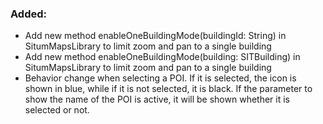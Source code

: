### Added:
* Add new method enableOneBuildingMode(buildingId: String) in SitumMapsLibrary to limit zoom and pan to a single building
* Add new method enableOneBuildingMode(building: SITBuilding) in SitumMapsLibrary to limit zoom and pan to a single building
* Behavior change when selecting a POI. If it is selected, the icon is shown in blue, while if it is not selected, it is black. If the parameter to show the name of the POI is active, it will be shown whether it is selected or not.
